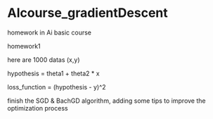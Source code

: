# AIcourse_gradientDescent
homework in Ai basic course

homework1

here are 1000 datas (x,y)

hypothesis = theta1 + theta2 * x

loss_function = (hypothesis - y)^2

finish the SGD & BachGD algorithm, adding some tips to improve the optimization process
